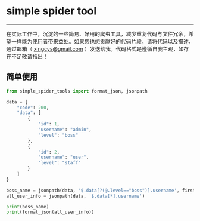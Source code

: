 # simple spider tool

----

在实际工作中，沉淀的一些简易、好用的爬虫工具，减少重复代码与文件冗余，希望一样能为使用者带来益处。如果您也想贡献好的代码片段，请将代码以及描述，通过邮箱（ [xingcys@gmail.com](mailto:xingc<xingcys@gmail.com>) ）发送给我。代码格式是遵循自我主观，如存在不足敬请指出！

## 简单使用

```python
from simple_spider_tools import format_json, jsonpath

data = {
    "code": 200,
    "data": [
        {
            "id": 1,
            "username": "admin",
            "level": "boss"
        },
        {
            "id": 2,
            "username": "user",
            "level": "staff"
        }
    ]
}

boss_name = jsonpath(data, '$.data[?(@.level=="boss")].username', first=True)
all_user_info = jsonpath(data, '$.data[*].username')

print(boss_name)
print(format_json(all_user_info))
```